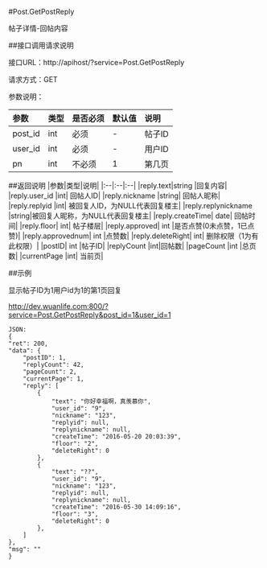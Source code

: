 #Post.GetPostReply

帖子详情-回帖内容

##接口调用请求说明

接口URL：http://apihost/?service=Post.GetPostReply

请求方式：GET

参数说明：

|参数|类型|是否必须|默认值|说明|
|:--|:--|:--|:--|:--|
|post_id|int	|必须|	-	|帖子ID|
|user_id|int    |必须|    -   |用户ID|
|pn	|int	|不必须|	1|	第几页|

##返回说明
|参数|类型|说明|
|:--|:--|:--|
|reply.text|string	|回复内容|
|reply.user_id	|int|	回帖人ID|
|reply.nickname	|string|	回帖人昵称|
|reply.replyid	|int|	被回复人ID，为NULL代表回复楼主|
|reply.replynickname	|string|被回复人昵称，为NULL代表回复楼主|
|reply.createTime|	date|	回帖时间|
|reply.floor|  int|   帖子楼层|
|reply.approved|	int	|是否点赞(0未点赞，1已点赞)|
|reply.approvednum|	int	|点赞数|
|reply.deleteRight|  int|   删除权限（1为有此权限）|
|postID|		int	|帖子ID|
|replyCount	|int|回帖数|
|pageCount	|int	|总页数|
|currentPage	|int|	当前页|

##示例

显示帖子ID为1用户id为1的第1页回复

http://dev.wuanlife.com:800/?service=Post.GetPostReply&post_id=1&user_id=1

    JSON:
    {
    "ret": 200,
    "data": {
        "postID": 1,
        "replyCount": 42,
        "pageCount": 2,
        "currentPage": 1,
        "reply": [
            {
                "text": "你好幸福啊，真羡慕你",
                "user_id": "9",
                "nickname": "123",
                "replyid": null,
                "replynickname": null,
                "createTime": "2016-05-20 20:03:39",
                "floor": "2",
                "deleteRight": 0
            },
            {
                "text": "??",
                "user_id": "9",
                "nickname": "123",
                "replyid": null,
                "replynickname": null,
                "createTime": "2016-05-30 14:09:16",
                "floor": "3",
                "deleteRight": 0
            },
        ]
    },
    "msg": ""
    }
